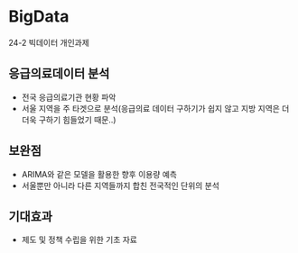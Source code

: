 # BigData
24-2 빅데이터 개인과제

## 응급의료데이터 분석 
- 전국 응급의료기관 현황 파악
- 서울 지역을 주 타겟으로 분석(응급의료 데이터 구하기가 쉽지 않고 지방 지역은 더더욱 구하기 힘들었기 때문..)
  
## 보완점
- ARIMA와 같은 모델을 활용한 향후 이용량 예측
- 서울뿐만 아니라 다른 지역들까지 합친 전국적인 단위의 분석
  
## 기대효과
- 제도 및 정책 수립을 위한 기초 자료

